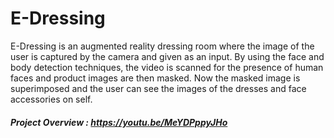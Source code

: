 # E-Dressing

E-Dressing is an augmented reality dressing room where the image of the user is captured by the camera and given as an input. By using the face and body detection techniques, the video is scanned for the presence of human faces and product images are then masked. Now the masked image is superimposed and the user can see the images of the dresses and face accessories on self.

##### Project Overview : https://youtu.be/MeYDPppyJHo

